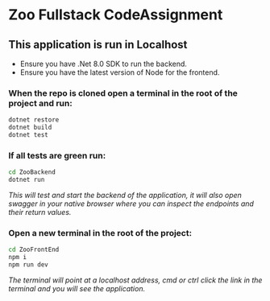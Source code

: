 # Zoo Fullstack CodeAssignment

## This application is run in Localhost

- Ensure you have .Net 8.0 SDK to run the backend.
- Ensure you have the latest version of Node for the frontend.

### When the repo is cloned open a terminal in the root of the project and run:

```bash
dotnet restore
dotnet build
dotnet test
```

### If all tests are green run:

```bash
cd ZooBackend
dotnet run
```

*This will test and start the backend of the application, it will also open swagger in your native browser where you can inspect the endpoints and their return values.*

### Open a **new** terminal in the root of the project:

```bash
cd ZooFrontEnd
npm i
npm run dev
```

*The terminal will point at a localhost address, cmd or ctrl click the link in the terminal and you will see the application.*
